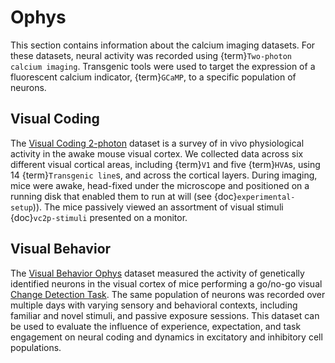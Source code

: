 # Ophys

This section contains information about the calcium imaging datasets. For these datasets,
neural activity was recorded using {term}`Two-photon calcium imaging`. Transgenic tools were
used to target the expression of a fluorescent calcium indicator, {term}`GCaMP`, to a
specific population of neurons. 

## Visual Coding

The [Visual Coding 2-photon](vc2p-background) dataset is a survey of in vivo physiological activity
in the awake mouse visual cortex. We collected data across six different visual cortical
areas, including {term}`V1` and five {term}`HVA`s, using 14 {term}`Transgenic line`s, and
across the cortical layers. During imaging, mice were awake, head-fixed under the microscope
and positioned on a running disk that enabled them to run at will (see {doc}`experimental-setup`)). The mice passively viewed an assortment of visual stimuli {doc}`vc2p-stimuli` presented on a monitor. 

## Visual Behavior

The [Visual Behavior Ophys](VB-Ophys) dataset measured the activity of genetically identified neurons in the visual cortex of mice performing a go/no-go visual [Change Detection Task](change_detection_task). The same population of neurons was recorded over multiple days with varying sensory and behavioral contexts, including familiar and novel stimuli, and passive exposure sessions. This dataset can be used to evaluate the influence of experience, expectation, and task engagement on neural coding and dynamics in excitatory and inhibitory cell populations. 
